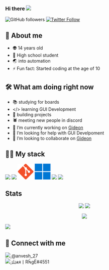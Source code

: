 ### Hi there <img src="https://raw.githubusercontent.com/iampavangandhi/iampavangandhi/master/gifs/Hi.gif" width="30px"></h2>

![GitHub followers](https://img.shields.io/github/followers/anvesh-27?label=Follow&style=social)
[![Twitter Follow](https://img.shields.io/twitter/follow/anvesh_27?label=Follow)](https://twitter.com/intent/follow?screen_name=anvesh_27)

## 👦 About me
- 👽 14 years old
- 🏫 High school student
- 🌏 into automation
- ⚡ Fun fact: Started coding at the age of 10

## 🛠️ What am doing right now
- 📚 studying for boards
- </> learning GUI Development
- 🔨 building projects
- 🕷️ meeting new people in discord
- 🔭 I’m currently working on [Gideon](https://github.com/anvesh-27/Gideon)
- 🤔 I’m looking for help with GUI Develpoment
- 👯 I’m looking to collaborate on [Gideon](https://github.com/anvesh-27/Gideon)

## 👨‍💻 My stack
<p>
<img src="https://user-images.githubusercontent.com/68557696/149619691-6ae25701-986e-4e7d-907b-8f4a5940765f.png" width="50px"></img>
<img src="https://user-images.githubusercontent.com/68557696/149619902-6c39bd93-9494-44a4-91f9-e9b6d2139899.png" width="50px"></img>
<img src="https://raw.githubusercontent.com/devicons/devicon/master/icons/git/git-original.svg" width="50px"></img>
<img src="https://raw.githubusercontent.com/github/explore/379d49236d826364be968345e0a085d044108cff/topics/windows/windows.png" width="50px"></img>
<img src="https://github.com/baoboa/pyqt5/blob/master/examples/widgets/icons/images/designer.png" width="50px"></img>
<img src="https://www.selenium.dev/images/selenium_logo_square_green.png" width="50px"></img>
</p>

## Stats
<p align="center">
<img src="https://github-readme-stats.vercel.app/api?username=anvesh-27&show_icons=true&include_all_commits=true&hide_border=true&bg_color=22272e&color=9BE8A8&text_color=2FBD90&line=9BE8A8&point=40C363">
<a href="#"><img src="http://github-readme-streak-stats.herokuapp.com?user=anvesh-27&theme=nightowl&hide_border=true&background=22272E&sideLabels=9BE9A8&sideNums=9BE9A8&dates=9BE9A8&ring=40C463&stroke=22272E&fire=40C463&currStreakNum=40C463&currStreakLabel=40C463"></a>
</p>
<p align="center"><img src="https://github-readme-stats.vercel.app/api/top-langs/?username=anvesh-27&exclude_repo=dotfiles&hide_title=true&hide=html,css&layout=compact&bg_color=22272E&text_color=2FBD90&hide_border=true" /></p>
<img src="https://activity-graph.herokuapp.com/graph?username=anvesh-27&bg_color=22272e&color=9BE8A8&line=9BE8A8&point=40C363&area=false&hide_border=true">

## 🤝 Connect with me
<a href="https://twitter.com/anvesh_27">
<img src="https://user-images.githubusercontent.com/68557696/149621771-ccfdd725-d194-42d6-9668-f73d2043b6c4.png" width="35px">
</a>  @anvesh_27<br>
<a href="https://discordapp.com/users/606082008552308736\">
<img src="https://user-images.githubusercontent.com/68557696/149622003-e6fa233e-125b-4a77-a26d-1a27b053a3c2.png" width="35px">
</a> 山ѧя丨RꫝgË#4551<br>
